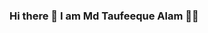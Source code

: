 ### Hi there 👋 I am Md Taufeeque Alam 🧑‍💻

<!--
**mdtaufeeque046/mdtaufeeque046** is a ✨ _special_ ✨ repository because its `README.md` (this file) appears on your GitHub profile.

First of all, thanks for visiting my profile. Here, what you should know about me:

- I am a self-driven passionate coder who loves to solve problems and write efficient codes.
- My primary coding language: Java
- I am happy to discuss about: Spring, Spring Boot, MySQL, DSA, and Computer concepts like Operating Systems and Computer Networks.
- 👯 I’m looking to collaborate on Open-Source Project.

- 🔭 I’m currently working on ...
- 🌱 I’m currently learning ...
- 👯 I’m looking to collaborate on ...
- 🤔 I’m looking for help with ...
- 💬 Ask me about ...
- 📫 How to reach me: ...
- 😄 Pronouns: ...
- ⚡ Fun fact: ...
-->


